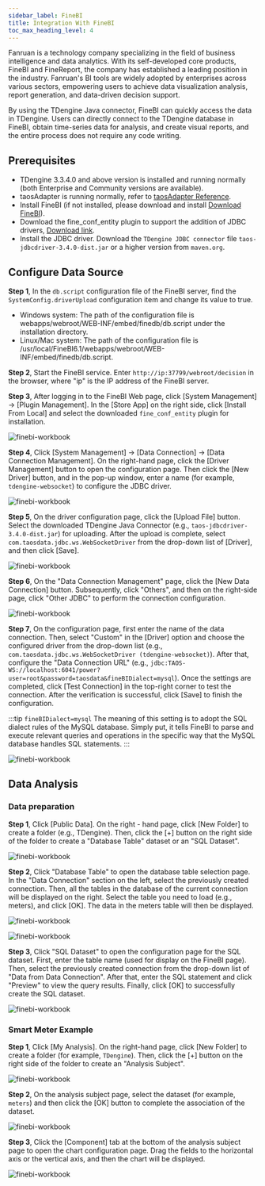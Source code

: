 ```yaml
---
sidebar_label: FineBI
title: Integration With FineBI
toc_max_heading_level: 4
---
```


Fanruan is a technology company specializing in the field of business intelligence and data analytics. With its self-developed core products, FineBI and FineReport, the company has established a leading position in the industry. Fanruan's BI tools are widely adopted by enterprises across various sectors, empowering users to achieve data visualization analysis, report generation, and data-driven decision support.

By using the TDengine Java connector, FineBI can quickly access the data in TDengine. Users can directly connect to the TDengine database in FineBI, obtain time-series data for analysis, and create visual reports, and the entire process does not require any code writing.

## Prerequisites

- TDengine 3.3.4.0 and above version is installed and running normally (both Enterprise and Community versions are available).
- taosAdapter is running normally, refer to [taosAdapter Reference](../../../tdengine-reference/components/taosadapter/).
- Install FineBI (if not installed, please download and install [Download FineBI](https://intl.finebi.com/download)).
- Download the fine_conf_entity plugin to support the addition of JDBC drivers, [Download link](https://market.fanruan.com/plugin/1052a471-0239-4cd8-b832-045d53182c5d).
- Install the JDBC driver. Download the `TDengine JDBC connector` file `taos-jdbcdriver-3.4.0-dist.jar` or a higher version from `maven.org`.

## Configure Data Source

**Step 1**, In the `db.script` configuration file of the FineBI server, find the `SystemConfig.driverUpload` configuration item and change its value to true.

- Windows system: The path of the configuration file is webapps/webroot/WEB-INF/embed/finedb/db.script under the installation directory.
- Linux/Mac system: The path of the configuration file is /usr/local/FineBI6.1/webapps/webroot/WEB-INF/embed/finedb/db.script.

**Step 2**, Start the FineBI service. Enter `http://ip:37799/webroot/decision` in the browser, where "ip" is the IP address of the FineBI server.

**Step 3**, After logging in to the FineBI Web page, click [System Management] -> [Plugin Management]. In the [Store App] on the right side, click [Install From Local] and select the downloaded `fine_conf_entity` plugin for installation.

![finebi-workbook](./finebi/plugin.webp)

**Step 4**, Click [System Management] -> [Data Connection] -> [Data Connection Management]. On the right-hand page, click the [Driver Management] button to open the configuration page. Then click the [New Driver] button, and in the pop-up window, enter a name (for example, `tdengine-websocket`) to configure the JDBC driver.

![finebi-workbook](./finebi/connect-manage.webp)

**Step 5**, On the driver configuration page, click the [Upload File] button. Select the downloaded TDengine Java Connector (e.g., `taos-jdbcdriver-3.4.0-dist.jar`) for uploading. After the upload is complete, select `com.taosdata.jdbc.ws.WebSocketDriver` from the drop-down list of [Driver], and then click [Save].

![finebi-workbook](./finebi/new-driver.webp)

**Step 6**, On the "Data Connection Management" page, click the [New Data Connection] button. Subsequently, click "Others", and then on the right-side page, click "Other JDBC" to perform the connection configuration.

![finebi-workbook](./finebi/jdbc-connect.webp)

**Step 7**, On the configuration page, first enter the name of the data connection. Then, select "Custom" in the [Driver] option and choose the configured driver from the drop-down list (e.g., `com.taosdata.jdbc.ws.WebSocketDriver (tdengine-websocket)`). After that, configure the "Data Connection URL" (e.g., `jdbc:TAOS-WS://localhost:6041/power?user=root&password=taosdata&fineBIDialect=mysql`). Once the settings are completed, click [Test Connection] in the top-right corner to test the connection. After the verification is successful, click [Save] to finish the configuration.

:::tip
`fineBIDialect=mysql` The meaning of this setting is to adopt the SQL dialect rules of the MySQL database. Simply put, it tells FineBI to parse and execute relevant queries and operations in the specific way that the MySQL database handles SQL statements.
:::

![finebi-workbook](./finebi/jdbc-config.webp)

## Data Analysis

### Data preparation

**Step 1**, Click [Public Data]. On the right - hand page, click [New Folder] to create a folder (e.g., TDengine). Then, click the [+] button on the right side of the folder to create a "Database Table" dataset or an "SQL Dataset".

![finebi-workbook](./finebi/common.webp)

**Step 2**, Click "Database Table" to open the database table selection page. In the "Data Connection" section on the left, select the previously created connection. Then, all the tables in the database of the current connection will be displayed on the right. Select the table you need to load (e.g., meters), and click [OK]. The data in the meters table will then be displayed.

![finebi-workbook](./finebi/select-table.webp)

![finebi-workbook](./finebi/table-data.webp)

**Step 3**, Click "SQL Dataset" to open the configuration page for the SQL dataset. First, enter the table name (used for display on the FineBI page). Then, select the previously created connection from the drop-down list of "Data from Data Connection". After that, enter the SQL statement and click "Preview" to view the query results. Finally, click [OK] to successfully create the SQL dataset.

![finebi-workbook](./finebi/sql-data-config.webp)

### Smart Meter Example

**Step 1**, Click [My Analysis]. On the right-hand page, click [New Folder] to create a folder (for example, `TDengine`). Then, click the [+] button on the right side of the folder to create an "Analysis Subject".

![finebi-workbook](./finebi/analysis-object.webp)

**Step 2**, On the analysis subject page, select the dataset (for example, `meters`) and then click the [OK] button to complete the association of the dataset.

![finebi-workbook](./finebi/load-data.webp)

**Step 3**, Click the [Component] tab at the bottom of the analysis subject page to open the chart configuration page. Drag the fields to the horizontal axis or the vertical axis, and then the chart will be displayed.

![finebi-workbook](./finebi/analysis-chart.webp)
